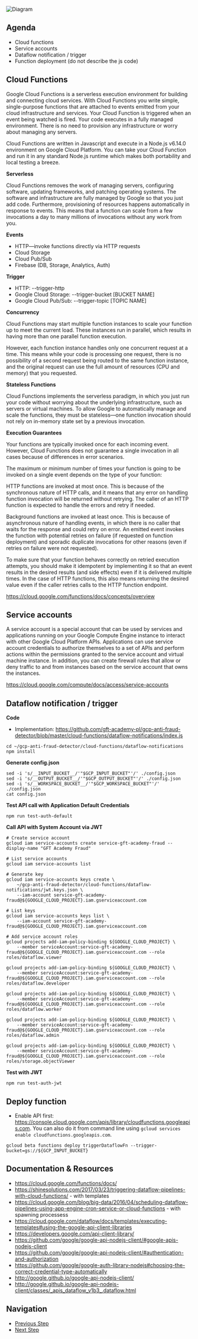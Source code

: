 ![Diagram](https://github.com/gft-academy-pl/gcp-anti-fraud-detector/blob/master/assets/cloud-functions-highlight.png?raw=true)

## Agenda
- Cloud functions
- Service accounts
- Dataflow notification / trigger
- Function deployment (do not describe the js code) 

## Cloud Functions 

Google Cloud Functions is a serverless execution environment for building and connecting cloud services. With Cloud Functions you write simple, single-purpose functions that are attached to events emitted from your cloud infrastructure and services. Your Cloud Function is triggered when an event being watched is fired. Your code executes in a fully managed environment. There is no need to provision any infrastructure or worry about managing any servers.

Cloud Functions are written in Javascript and execute in a Node.js v6.14.0 environment on Google Cloud Platform. You can take your Cloud Function and run it in any standard Node.js runtime which makes both portability and local testing a breeze.

**Serverless**

Cloud Functions removes the work of managing servers, configuring software, updating frameworks, and patching operating systems. The software and infrastructure are fully managed by Google so that you just add code. Furthermore, provisioning of resources happens automatically in response to events. This means that a function can scale from a few invocations a day to many millions of invocations without any work from you.

**Events**
- HTTP—invoke functions directly via HTTP requests
- Cloud Storage
- Cloud Pub/Sub
- Firebase (DB, Storage, Analytics, Auth)

**Trigger**
- HTTP:	--trigger-http
- Google Cloud Storage:	--trigger-bucket [BUCKET NAME]
- Google Cloud Pub/Sub:	--trigger-topic [TOPIC NAME]

**Concurrency**

Cloud Functions may start multiple function instances to scale your function up to meet the current load. These instances run in parallel, which results in having more than one parallel function execution.

However, each function instance handles only one concurrent request at a time. This means while your code is processing one request, there is no possibility of a second request being routed to the same function instance, and the original request can use the full amount of resources (CPU and memory) that you requested.

**Stateless Functions**

Cloud Functions implements the serverless paradigm, in which you just run your code without worrying about the underlying infrastructure, such as servers or virtual machines. To allow Google to automatically manage and scale the functions, they must be stateless—one function invocation should not rely on in-memory state set by a previous invocation. 

**Execution Guarantees**

Your functions are typically invoked once for each incoming event. However, Cloud Functions does not guarantee a single invocation in all cases because of differences in error scenarios.

The maximum or minimum number of times your function is going to be invoked on a single event depends on the type of your function:

HTTP functions are invoked at most once. This is because of the synchronous nature of HTTP calls, and it means that any error on handling function invocation will be returned without retrying. The caller of an HTTP function is expected to handle the errors and retry if needed.

Background functions are invoked at least once. This is because of asynchronous nature of handling events, in which there is no caller that waits for the response and could retry on error. An emitted event invokes the function with potential retries on failure (if requested on function deployment) and sporadic duplicate invocations for other reasons (even if retries on failure were not requested).

To make sure that your function behaves correctly on retried execution attempts, you should make it idempotent by implementing it so that an event results in the desired results (and side effects) even if it is delivered multiple times. In the case of HTTP functions, this also means returning the desired value even if the caller retries calls to the HTTP function endpoint.

https://cloud.google.com/functions/docs/concepts/overview 

## Service accounts

A service account is a special account that can be used by services and applications running on your Google Compute Engine instance to interact with other Google Cloud Platform APIs. Applications can use service account credentials to authorize themselves to a set of APIs and perform actions within the permissions granted to the service account and virtual machine instance. In addition, you can create firewall rules that allow or deny traffic to and from instances based on the service account that owns the instances.

https://cloud.google.com/compute/docs/access/service-accounts

## Dataflow notification / trigger

**Code**
- Implementation: https://github.com/gft-academy-pl/gcp-anti-fraud-detector/blob/master/cloud-functions/dataflow-notifications/index.js

```
cd ~/gcp-anti-fraud-detector/cloud-functions/dataflow-notifications
npm install
```

**Generate config.json**

```
sed -i 's/__INPUT_BUCKET__/'"$GCP_INPUT_BUCKET"'/' ./config.json
sed -i 's/__OUTPUT_BUCKET__/'"$GCP_OUTPUT_BUCKET"'/' ./config.json
sed -i 's/__WORKSPACE_BUCKET__/'"$GCP_WORKSPACE_BUCKET"'/' ./config.json
cat config.json
 ```
 
**Test API call with Application Default Credentials**

```
npm run test-auth-default
```

**Call API with System Account via JWT**

```
# Create service account
gcloud iam service-accounts create service-gft-academy-fraud --display-name "GFT Academy Fraud"

# List service accounts
gcloud iam service-accounts list

# Generate key
gcloud iam service-accounts keys create \
    ~/gcp-anti-fraud-detector/cloud-functions/dataflow-notifications/jwt.keys.json \
    --iam-account service-gft-academy-fraud@${GOOGLE_CLOUD_PROJECT}.iam.gserviceaccount.com

# List keys
gcloud iam service-accounts keys list \
    --iam-account service-gft-academy-fraud@${GOOGLE_CLOUD_PROJECT}.iam.gserviceaccount.com

# Add service account roles
gcloud projects add-iam-policy-binding ${GOOGLE_CLOUD_PROJECT} \
    --member serviceAccount:service-gft-academy-fraud@${GOOGLE_CLOUD_PROJECT}.iam.gserviceaccount.com --role roles/dataflow.viewer

gcloud projects add-iam-policy-binding ${GOOGLE_CLOUD_PROJECT} \
    --member serviceAccount:service-gft-academy-fraud@${GOOGLE_CLOUD_PROJECT}.iam.gserviceaccount.com --role roles/dataflow.developer
	
gcloud projects add-iam-policy-binding ${GOOGLE_CLOUD_PROJECT} \
    --member serviceAccount:service-gft-academy-fraud@${GOOGLE_CLOUD_PROJECT}.iam.gserviceaccount.com --role roles/dataflow.worker
	
gcloud projects add-iam-policy-binding ${GOOGLE_CLOUD_PROJECT} \
    --member serviceAccount:service-gft-academy-fraud@${GOOGLE_CLOUD_PROJECT}.iam.gserviceaccount.com --role roles/dataflow.admin
	
gcloud projects add-iam-policy-binding ${GOOGLE_CLOUD_PROJECT} \
    --member serviceAccount:service-gft-academy-fraud@${GOOGLE_CLOUD_PROJECT}.iam.gserviceaccount.com --role roles/storage.objectViewer
```

**Test with JWT**

```
npm run test-auth-jwt
```

## Deploy function

- Enable API first: https://console.cloud.google.com/apis/library/cloudfunctions.googleapis.com. You can also do it from command line using `gcloud services enable cloudfunctions.googleapis.com`.

```
gcloud beta functions deploy triggerDataflowFn --trigger-bucket=gs://${GCP_INPUT_BUCKET}
```

## Documentation & Resources
- https://cloud.google.com/functions/docs/
- https://shinesolutions.com/2017/03/23/triggering-dataflow-pipelines-with-cloud-functions/ - with templates
- https://cloud.google.com/blog/big-data/2016/04/scheduling-dataflow-pipelines-using-app-engine-cron-service-or-cloud-functions - with spawning processess
- https://cloud.google.com/dataflow/docs/templates/executing-templates#using-the-google-api-client-libraries
- https://developers.google.com/api-client-library/
- https://github.com/google/google-api-nodejs-client/#google-apis-nodejs-client
- https://github.com/google/google-api-nodejs-client/#authentication-and-authorization
- https://github.com/google/google-auth-library-nodejs#choosing-the-correct-credential-type-automatically
- http://google.github.io/google-api-nodejs-client/
- http://google.github.io/google-api-nodejs-client/classes/_apis_dataflow_v1b3_.dataflow.html

## Navigation

- [Previous Step](./02-dataflow.md)
- [Next Step](./04-email-notifications.md)
